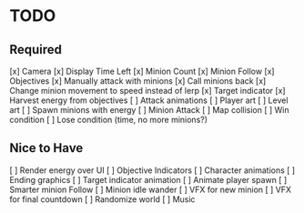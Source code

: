 # TODO

## Required

[x] Camera
[x] Display Time Left
[x] Minion Count
[x] Minion Follow
[x] Objectives
[x] Manually attack with minions
[x] Call minions back
[x] Change minion movement to speed instead of lerp
[x] Target indicator
[x] Harvest energy from objectives
[ ] Attack animations
[ ] Player art
[ ] Level art
[ ] Spawn minions with energy
[ ] Minion Attack
[ ] Map collision
[ ] Win condition
[ ] Lose condition (time, no more minions?)

## Nice to Have

[ ] Render energy over UI
[ ] Objective Indicators
[ ] Character animations
[ ] Ending graphics
[ ] Target indicator animation
[ ] Animate player spawn
[ ] Smarter minion Follow
[ ] Minion idle wander
[ ] VFX for new minion
[ ] VFX for final countdown
[ ] Randomize world
[ ] Music

